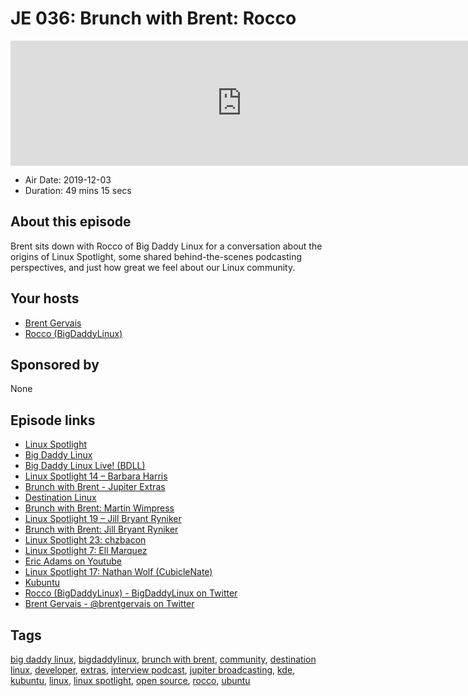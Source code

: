 # JE 036: Brunch with Brent: Rocco

<iframe src="https://player.fireside.fm/v2/WTrMvATU+uHy_O_wz?theme=dark" width="740" height="200" frameborder="0" scrolling="no"></iframe>

* Air Date: 2019-12-03
* Duration: 49 mins 15 secs

## About this episode

Brent sits down with Rocco of Big Daddy Linux for a conversation about the origins of Linux Spotlight, some shared behind-the-scenes podcasting perspectives, and just how great we feel about our Linux community.

## Your hosts
* [Brent Gervais](https://extras.show/hosts/brent)
* [Rocco (BigDaddyLinux)](https://extras.show/guests/rocco-bigdaddylinux)

## Sponsored by

None



## Episode links

  * [Linux Spotlight](https://bigdaddylinux.com/linux-spotlight/ "Linux Spotlight")
  * [Big Daddy Linux](https://bigdaddylinux.com "Big Daddy Linux")
  * [Big Daddy Linux Live! (BDLL)](https://bigdaddylinux.com/bdll/ "Big Daddy Linux Live! \(BDLL\)")
  * [Linux Spotlight 14 – Barbara Harris](https://bigdaddylinux.com/video/episode-14-barbara-harris/ "Linux Spotlight 14 – Barbara Harris")
  * [Brunch with Brent - Jupiter Extras](https://extras.show/tags/brunch%20with%20brent "Brunch with Brent - Jupiter Extras")
  * [Destination Linux](https://destinationlinux.org "Destination Linux")
  * [Brunch with Brent: Martin Wimpress](https://extras.show/29 "Brunch with Brent: Martin Wimpress")
  * [Linux Spotlight 19 – Jill Bryant Ryniker](https://bigdaddylinux.com/video/episode-19-jill-bryant-ryniker/ "Linux Spotlight 19 – Jill Bryant Ryniker")
  * [Brunch with Brent: Jill Bryant Ryniker](https://extras.show/31 "Brunch with Brent: Jill Bryant Ryniker")
  * [Linux Spotlight 23: chzbacon](https://www.youtube.com/watch?v=d2shvt2jn3c "Linux Spotlight 23: chzbacon")
  * [Linux Spotlight 7: Ell Marquez](https://bigdaddylinux.com/video/episode-7-ell-marquez/ "Linux Spotlight 7: Ell Marquez")
  * [Eric Adams on Youtube](https://www.youtube.com/user/igster75 "Eric Adams on Youtube")
  * [Linux Spotlight 17: Nathan Wolf (CubicleNate)](https://bigdaddylinux.com/video/episode-17-nathan-wolf-cubiclenate/ "Linux Spotlight 17: Nathan Wolf \(CubicleNate\)")
  * [Kubuntu](https://kubuntu.org/ "Kubuntu")
  * [Rocco (BigDaddyLinux) - BigDaddyLinux on Twitter](https://twitter.com/BigDaddyLinux "Rocco \(BigDaddyLinux\) - BigDaddyLinux on Twitter")
  * [Brent Gervais - @brentgervais on Twitter](https://twitter.com/brentgervais "Brent Gervais - @brentgervais on Twitter")



## Tags

[big daddy linux](https://extras.show/tags/big%20daddy%20linux), [bigdaddylinux](https://extras.show/tags/bigdaddylinux), [brunch with brent](https://extras.show/tags/brunch%20with%20brent), [community](https://extras.show/tags/community), [destination linux](https://extras.show/tags/destination%20linux), [developer](https://extras.show/tags/developer), [extras](https://extras.show/tags/extras), [interview podcast](https://extras.show/tags/interview%20podcast), [jupiter broadcasting](https://extras.show/tags/jupiter%20broadcasting), [kde](https://extras.show/tags/kde), [kubuntu](https://extras.show/tags/kubuntu), [linux](https://extras.show/tags/linux), [linux spotlight](https://extras.show/tags/linux%20spotlight), [open source](https://extras.show/tags/open%20source), [rocco](https://extras.show/tags/rocco), [ubuntu](https://extras.show/tags/ubuntu)